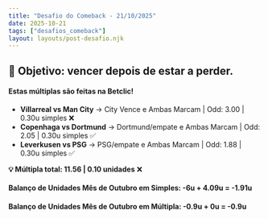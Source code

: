 ```yaml
---
title: "Desafio do Comeback - 21/10/2025"
date: 2025-10-21
tags: ["desafios_comeback"]
layout: layouts/post-desafio.njk
---
```


## 🎯 Objetivo: vencer depois de estar a perder.

#### Estas múltiplas são feitas na Betclic!

- **Villarreal vs Man City** → City Vence e Ambas Marcam | Odd: 3.00 | 0.30u simples ❌
- **Copenhaga vs Dortmund** → Dortmund/empate e Ambas Marcam | Odd: 2.05 | 0.30u simples ✅
- **Leverkusen vs PSG** → PSG/empate e Ambas Marcam | Odd: 1.88 | 0.30u simples ✅

**💡 Múltipla total: 11.56 | 0.10 unidades** ❌

#### Balanço de Unidades Mês de Outubro em Simples: -6u + 4.09u = -1.91u
#### Balanço de Unidades Mês de Outubro em Múltipla: -0.9u + 0u = -0.9u